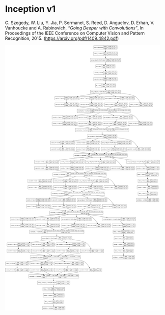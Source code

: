 # Inception v1

C. Szegedy,
W. Liu, Y. Jia, P. Sermanet, S. Reed, D. Anguelov, D. Erhan, V. Vanhoucke and A. Rabinovich, *“Going Deeper with Convolutions”*, In Proceedings of the IEEE Conference on Computer Vision and Pattern Recognition, 2015. (<https://arxiv.org/pdf/1409.4842.pdf>)

![Inception_v1](Inception_v1.png)
